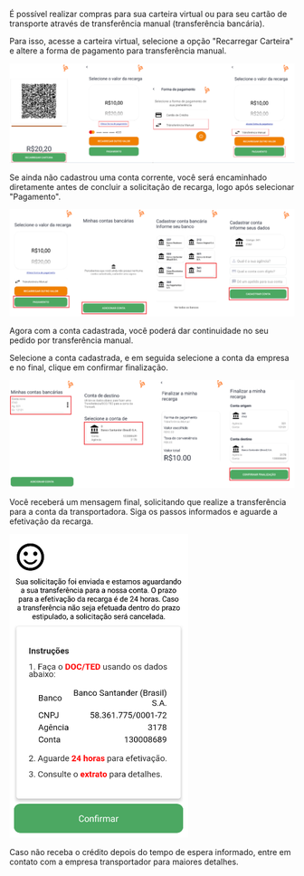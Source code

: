 É possível realizar compras para sua carteira virtual ou para seu cartão de transporte através de transferência manual (transferência bancária).

Para isso, acesse a carteira virtual, selecione a opção "Recarregar Carteira" e altere a forma de pagamento para transferência manual. 

![image.png](/.attachments/image-600b3c4a-6729-48c1-a2a4-75ba9f6f4a8e.png)

Se ainda não cadastrou uma conta corrente, você será encaminhado diretamente antes de concluir a solicitação de recarga, logo após selecionar "Pagamento".

![image.png](/.attachments/image-792695f7-c178-47f9-8cdb-450f20aeb4d9.png)

Agora com a conta cadastrada, você poderá dar continuidade no seu pedido por transferência manual.

Selecione a conta cadastrada, e em seguida selecione a conta da empresa e no final, clique em confirmar finalização. 

![image.png](/.attachments/image-3edfe0db-4929-4304-8fdb-df4fb175932e.png)

Você receberá um mensagem final, solicitando que realize a transferência para a conta da transportadora. Siga os passos informados e aguarde a efetivação da recarga.

![image.png](/.attachments/image-06cd6eb5-690b-4ad2-a9a6-4cc04bd98a97.png)

Caso não receba o crédito depois do tempo de espera informado, entre em contato com a empresa transportador para maiores detalhes.







 